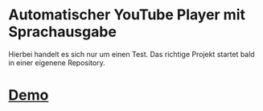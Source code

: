# Automatischer YouTube Player mit Sprachausgabe
Hierbei handelt es sich nur um einen Test. Das richtige Projekt startet bald in einer eigenene Repository.

# [Demo](https://liascript.github.io/course/?https://raw.githubusercontent.com/fjangfaragesh/liaVideoSpeach/master/test.md)
